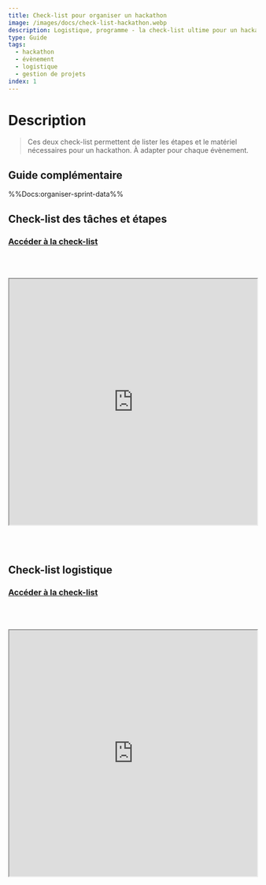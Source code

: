 ```yaml
---
title: Check-list pour organiser un hackathon
image: /images/docs/check-list-hackathon.webp
description: Logistique, programme - la check-list ultime pour un hackathon réussi
type: Guide
tags:
  - hackathon
  - évènement
  - logistique
  - gestion de projets
index: 1
--- 
```


# Description

> Ces deux check-list permettent de lister les étapes et le matériel nécessaires pour un hackathon. À adapter pour chaque évènement.

## Guide complémentaire

%%Docs:organiser-sprint-data%%

## Check-list des tâches et étapes

### [Accéder à la check-list](https://docs.google.com/spreadsheets/u/1/d/1FR8nTa9c78_P_x_rUG4RW-bV2GaoRZxtzKhNcXlu0kc/preview#gid=0)

<br></br>

<div class="responsiveIframe">
  <iframe
    width="100%"
    height="500"
    src="https://docs.google.com/spreadsheets/u/1/d/1FR8nTa9c78_P_x_rUG4RW-bV2GaoRZxtzKhNcXlu0kc/preview#gid=0">
  </iframe>
</div>

<br></br>

## Check-list logistique

### [Accéder à la check-list](https://docs.google.com/spreadsheets/u/1/d/1qv48mIpMxXZy6ykNvIqMsoLYgIqlXQWVTI1EQlMfT0s/preview#gid=0)

<br></br>

<div class="responsiveIframe">
  <iframe
    width="100%"
    height="500"
    src="https://docs.google.com/spreadsheets/u/1/d/1qv48mIpMxXZy6ykNvIqMsoLYgIqlXQWVTI1EQlMfT0s/preview#gid=0">
  </iframe>
</div>
